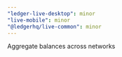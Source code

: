 ```yaml
---
"ledger-live-desktop": minor
"live-mobile": minor
"@ledgerhq/live-common": minor
---
```


Aggregate balances across networks

